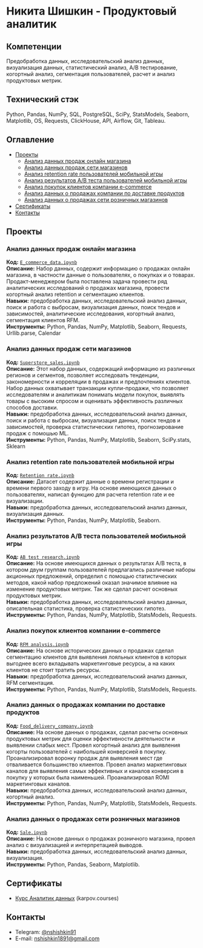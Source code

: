 # Никита Шишкин - Продуктовый аналитик

## Компетенции
Предобработка данных, исследовательский анализ данных, визуализация данных, статистический анализ, А/В тестирование, когортный анализ, сегментация пользователей, расчет и анализ продуктовых метрик.

## Технический стэк
Python, Pandas, NumPy, SQL, PostgreSQL, SciPy, StatsModels, Seaborn, Matplotlib, OS, Requests, ClickHouse, API, Airflow, Git, Tableau.

## Оглавление
- [Проекты](#Проекты)
    + [Анализ данных продаж онлайн магазина](https://github.com/NikSh1891/Data_Analyst_Portfolio/blob/main/E_commerce_data.ipynb)
    + [Анализ данных продаж сети магазинов](https://github.com/NikSh1891/Data_Analyst_Portfolio/blob/main/Superstore_sales.ipynb)
    + [Анализ retention rate пользователей мобильной игры](https://github.com/NikSh1891/NikSh1891/blob/main/Retention%20rate.ipynb)
    + [Анализ результатов А/В теста пользователей мобильной игры](https://github.com/NikSh1891/NikSh1891/blob/main/AB%20test%20research.ipynb)
    + [Анализ покупок клиентов компании e-commerce](https://github.com/NikSh1891/NikSh1891/blob/main/RFM_analysis.ipynb)
    + [Анализ данных о продажах компании по доставке продуктов](https://github.com/NikSh1891/NikSh1891/blob/main/Food_delivery_company.ipynb)
    + [Анализ данных о продажах сети розничных магазинов](https://github.com/NikSh1891/Data_Analyst_Portfolio/blob/main/Sale.ipynb)
- [Сертификаты](#Сертификаты)
- [Контакты](#Контакты)

## Проекты

### Анализ данных продаж онлайн магазина
**Код:** [`E_commerce_data.ipynb`](https://github.com/NikSh1891/Data_Analyst_Portfolio/blob/main/E_commerce_data.ipynb)    
**Описание:** Набор данных, содержит информацию о продажах онлайн магазина, в частности данные о пользователях, о покупках и о товарах. Продакт-менеджером была поставлена задача провести ряд аналитических исследований о продажах магазина, провести когортный анализ retention и сегментацию клиентов.     
**Навыки:** предобработка данных, исследовательский анализ данных, поиск и работа с выбросам, визуализация данных, поиск тендов и зависимостей, аналитические исследования, когортный анализ, сегментация клиентов RFM.    
**Инструменты:** Python, Pandas, NumPy, Matplotlib, Seaborn, Requests, Urllib.parse, Calendar

### Анализ данных продаж сети магазинов
**Код:** [`Superstore_sales.ipynb`](https://github.com/NikSh1891/Data_Analyst_Portfolio/blob/main/Superstore_sales.ipynb)    
**Описание:** Этот набор данных, содержащий информацию из различных регионов и сегментов, позволяет исследовать тенденции, закономерности и корреляции в продажах и предпочтениях клиентов. Набор данных охватывает транзакции купли-продажи, что позволяет исследователям и аналитикам понимать модели покупок, выявлять товары с высоким спросом и оценивать эффективность различных способов доставки.  
**Навыки:** предобработка данных, исследовательский анализ данных, поиск и работа с выбросам, визуализация данных, поиск тендов и зависимостей, проверка статистических гипотез, прогнозирование продаж с помошью ML.  
**Инструменты:** Python, Pandas, NumPy, Matplotlib, Seaborn, SciPy.stats, Sklearn 

### Анализ retention rate пользователей мобильной игры
**Код:** [`Retention rate.ipynb`](https://github.com/NikSh1891/NikSh1891/blob/main/Retention%20rate.ipynb)    
**Описание:** Датасет содержит данные о времени регистрации и времени первого заходу в игру. На основе имеющихся данных о пользователях, написал функцию для расчета retention rate и ее визуализации.  
**Навыки:** предобработка данных, исследовательский анализ данных, визуализация данных.  
**Инструменты:** Python, Pandas, NumPy, Matplotlib, Seaborn.  

### Анализ результатов А/В теста пользователей мобильной игры
**Код:** [`AB test research.ipynb`](https://github.com/NikSh1891/NikSh1891/blob/main/AB%20test%20research.ipynb)    
**Описание:** На основе имеющихся данных о результатах A/B теста, в котором двум группам пользователей предлагались различные наборы акционных предложений, определил с помощью статистических методов, какой набор предложений оказал значимое влияние на изменение продуктовых метрик. Так же сделал расчет основных продуктовых метрик.     
**Навыки:** предобработка данных, исследовательский анализ данных, описательная статистика, проверка статистических гипотез.  
**Инструменты:** Python, Pandas, NumPy, Matplotlib, StatsModels, Requests.

### Анализ покупок клиентов компании e-commerce
**Код:** [`RFM analysis.ipynb`](https://github.com/NikSh1891/NikSh1891/blob/main/RFM_analysis.ipynb)    
**Описание:** На основе исторических данных о продажах сделал сегментацию клиентов для выявления лояльных клиентов в которых выгоднее всего вкладывать маркетинговые ресурсы, а на каких клиентов не стоит тратить ресурсы.        
**Навыки:** предобработка данных, исследовательский анализ данных, RFM сегментация.  
**Инструменты:** Python, Pandas, NumPy, Matplotlib, StatsModels, Requests.

### Анализ данных о продажах компании по доставке продуктов  
**Код:** [`Food_delivery_company.ipynb`](https://github.com/NikSh1891/NikSh1891/blob/main/Food_delivery_company.ipynb)    
**Описание:** На основе данных о продажах, сделал расчеты основных продуктовых метрик для оценки эффективности деятельности и выявлении слабых мест. Провел когортный анализ для выявления когорты пользователей с наибольшей конверсией в покупку. Проанализировал воронку продаж для выявления мест где отваливается большинство клиентов. Провел анализ маркетинговых каналов для выявления самых эффективных и каналов конверсия в покупку у которых была наименьшей. Проанализировал ROMI маркетинговых каналов.     
**Навыки:** предобработка данных, исследовательский анализ данных, когортный анализ.  
**Инструменты:** Python, Pandas, NumPy, Matplotlib, StatsModels, Requests.    

### Анализ данных о продажах сети розничных магазинов    
**Код:** [`Sale.ipynb`](https://github.com/NikSh1891/Data_Analyst_Portfolio/blob/main/Sale.ipynb)   
**Описание:** На основе данных о продажах розничного магазина, провел анализ с визуализацией и интерпретацией выводов.     
**Навыки:** предобработка данных, исследовательский анализ данных, визуализация.  
**Инструменты:** Python, Pandas, Seaborn, Matplotlib.  

## Сертификаты  
- [Курс Аналитик данных](https://drive.google.com/file/d/1WQnuzu-5p3Is_y3jO8JKoxgq-3jKlLO8/view?usp=sharing) (karpov.courses)

## Контакты  
- Telegram: [@nshishkin91](https://t.me/nshishkin91)
- E-mail: nshishkin1891@gmail.com

<!---
NikSh1891/NikSh1891 is a ✨ special ✨ repository because its `README.md` (this file) appears on your GitHub profile.
You can click the Preview link to take a look at your changes.
--->

